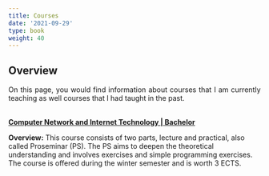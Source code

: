```yaml
---
title: Courses
date: '2021-09-29'
type: book
weight: 40
---
```


## Overview

<div style="text-align: justify;">
  On this page, you would find information about courses that I am currently teaching as well courses that I had taught in the past.
  
</div>
<br>

[**Computer Network and Internet Technology | Bachelor**](./rnit)

**Overview:** This course consists of two parts, lecture and practical, also called Proseminar (PS). The PS aims to deepen the theoretical understanding and involves exercises and simple programming exercises. The course is offered during the winter semester and is worth 3 ECTS.

